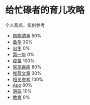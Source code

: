 # 给忙碌者的育儿攻略

个人观点，仅供参考

- [购物清单](./00.Shopping.md) 50%
- [备孕](./01.Prepare.md) 30%
- [出生](./02.Childbirth.md) 0%
- [第一年](./03.FirstYear.md) 0%
- [疫苗](./04.Vaccine.md) 100%
- [常见疾病](./05.Disease.md) 80%
- [推荐文章](./08.Article.md) 30%
- [相关参考](./09.References.md) 100%
- [App](./10.App.md) 60%
- [游玩](./11.Places.md) 10%
- [教育](./12.Education.md) 0%



